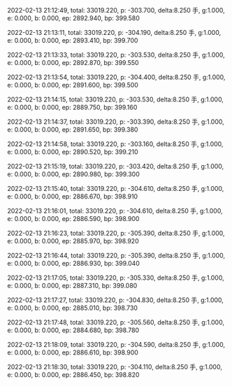 2022-02-13 21:12:49, total: 33019.220, p: -303.700, delta:8.250 手, g:1.000, e: 0.000, b: 0.000, ep: 2892.940, bp: 399.580

2022-02-13 21:13:11, total: 33019.220, p: -304.190, delta:8.250 手, g:1.000, e: 0.000, b: 0.000, ep: 2893.410, bp: 399.700

2022-02-13 21:13:33, total: 33019.220, p: -303.530, delta:8.250 手, g:1.000, e: 0.000, b: 0.000, ep: 2892.870, bp: 399.550

2022-02-13 21:13:54, total: 33019.220, p: -304.400, delta:8.250 手, g:1.000, e: 0.000, b: 0.000, ep: 2891.600, bp: 399.500

2022-02-13 21:14:15, total: 33019.220, p: -303.530, delta:8.250 手, g:1.000, e: 0.000, b: 0.000, ep: 2889.750, bp: 399.160

2022-02-13 21:14:37, total: 33019.220, p: -303.390, delta:8.250 手, g:1.000, e: 0.000, b: 0.000, ep: 2891.650, bp: 399.380

2022-02-13 21:14:58, total: 33019.220, p: -303.160, delta:8.250 手, g:1.000, e: 0.000, b: 0.000, ep: 2890.520, bp: 399.210

2022-02-13 21:15:19, total: 33019.220, p: -303.420, delta:8.250 手, g:1.000, e: 0.000, b: 0.000, ep: 2890.980, bp: 399.300

2022-02-13 21:15:40, total: 33019.220, p: -304.610, delta:8.250 手, g:1.000, e: 0.000, b: 0.000, ep: 2886.670, bp: 398.910

2022-02-13 21:16:01, total: 33019.220, p: -304.610, delta:8.250 手, g:1.000, e: 0.000, b: 0.000, ep: 2886.590, bp: 398.900

2022-02-13 21:16:23, total: 33019.220, p: -305.390, delta:8.250 手, g:1.000, e: 0.000, b: 0.000, ep: 2885.970, bp: 398.920

2022-02-13 21:16:44, total: 33019.220, p: -305.390, delta:8.250 手, g:1.000, e: 0.000, b: 0.000, ep: 2886.930, bp: 399.040

2022-02-13 21:17:05, total: 33019.220, p: -305.330, delta:8.250 手, g:1.000, e: 0.000, b: 0.000, ep: 2887.310, bp: 399.080

2022-02-13 21:17:27, total: 33019.220, p: -304.830, delta:8.250 手, g:1.000, e: 0.000, b: 0.000, ep: 2885.010, bp: 398.730

2022-02-13 21:17:48, total: 33019.220, p: -305.560, delta:8.250 手, g:1.000, e: 0.000, b: 0.000, ep: 2884.680, bp: 398.780

2022-02-13 21:18:09, total: 33019.220, p: -304.590, delta:8.250 手, g:1.000, e: 0.000, b: 0.000, ep: 2886.610, bp: 398.900

2022-02-13 21:18:30, total: 33019.220, p: -304.110, delta:8.250 手, g:1.000, e: 0.000, b: 0.000, ep: 2886.450, bp: 398.820